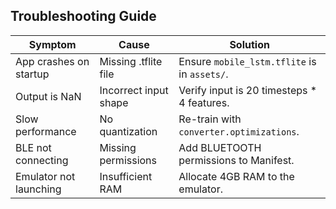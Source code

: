 ## Troubleshooting Guide

| Symptom | Cause | Solution |
|---|---|---|
| App crashes on startup | Missing .tflite file | Ensure `mobile_lstm.tflite` is in `assets/`. |
| Output is NaN | Incorrect input shape | Verify input is 20 timesteps * 4 features. |
| Slow performance | No quantization | Re-train with `converter.optimizations`. |
| BLE not connecting | Missing permissions | Add BLUETOOTH permissions to Manifest. |
| Emulator not launching | Insufficient RAM | Allocate 4GB RAM to the emulator. |
